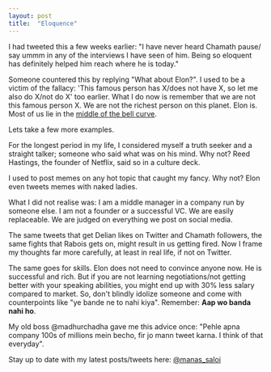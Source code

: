 ```yaml
---
layout: post
title:  "Eloquence"
---
```


I had tweeted this a few weeks earlier: "I have never heard Chamath pause/ say ummm in any of the interviews I have seen of him. Being so eloquent has definitely helped him reach where he is today."

Someone countered this by replying "What about Elon?". I used to be a victim of the fallacy: 'This famous person has X/does not have X, so let me also do X/not do X' too earlier. What I do now is remember that we are not this famous person X. We are not the richest person on this planet. Elon is. Most of us lie in the [middle of the bell curve](https://manassaloi.com/2021/01/09/MBA-not.html). 

Lets take a few more examples.

For the longest period in my life, I considered myself a truth seeker and a straight talker; someone who said what was on his mind. Why not? Reed Hastings, the founder of Netflix, said so in a culture deck.

I used to post memes on any hot topic that caught my fancy. Why not? Elon even tweets memes with naked ladies.

What I did not realise was: I am a middle manager in a company run by someone else. I am not a founder or a successful VC. We are easily replaceable. We are judged on everything we post on social media.

The same tweets that get Delian likes on Twitter and Chamath followers, the same fights that Rabois gets on, might result in us getting fired. Now I frame my thoughts far more carefully, at least in real life, if not on Twitter.

The same goes for skills. Elon does not need to convince anyone now. He is successful and rich. But if you are not learning negotiations/not getting better with your speaking abilities, you might end up with 30% less salary compared to market. So, don't blindly idolize someone and come with counterpoints like "ye bande ne to nahi kiya". Remember: **Aap wo banda nahi ho**.

My old boss @madhurchadha gave me this advice once: "Pehle apna company 100s of millions mein becho, fir jo mann tweet karna. I think of that everyday".

Stay up to date with my latest posts/tweets here: [@manas_saloi](http://twitter.com/manas_saloi)
